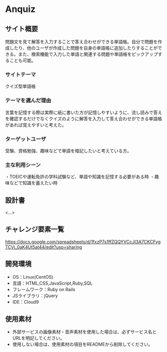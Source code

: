 # Anquiz

## サイト概要
問題文を見て解答を入力することで答え合わせができる単語帳。自分で問題を作成したり、他のユーザが作成した問題を自身の単語帳に追加したりすることができる。また、検索機能で入力した単語と関連する問題や単語帳をピックアップすることも可能。

### サイトテーマ
クイズ型単語帳

### テーマを選んだ理由
言葉を記憶する際は実際に紙に書いた方が記憶しやすいように、流し読みで答えを確認するだけでなくクイズのように解答を入力して答え合わせができる単語帳があれば覚えやすいと考えた。

### ターゲットユーザ
受験、資格勉強、趣味などで単語を暗記したいと考えている方。

### 主な利用シーン
・TOEICや運転免許の学科試験など、単語や知識を記憶する必要がある時
・趣味などで知識を蓄えたい時

## 設計書
<...>

## チャレンジ要素一覧
https://docs.google.com/spreadsheets/d/1fxzP7s1ffZQQYVCcJI3A7CKCFvgTCVi_0aK4Ut5at44/edit?usp=sharing

## 開発環境
- OS：Linux(CentOS)
- 言語：HTML,CSS,JavaScript,Ruby,SQL
- フレームワーク：Ruby on Rails
- JSライブラリ：jQuery
- IDE：Cloud9

## 使用素材
- 外部サービスの画像素材・音声素材を使用した場合は、必ずサービス名とURLを明記してください。
- 使用しない場合は、使用素材の項目をREADMEから削除してください。
